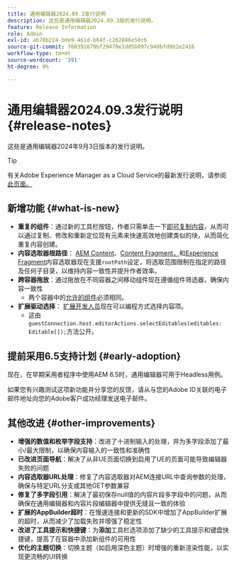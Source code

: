 ```yaml
---
title: 通用编辑器2024.09.3发行说明
description: 这些是通用编辑器2024.09.3版的发行说明。
feature: Release Information
role: Admin
exl-id: ab78b224-bde9-461d-b64f-c262886e50c6
source-git-commit: 760391679bf29470e1dd5b097c940bfd9b2e2416
workflow-type: tm+mt
source-wordcount: '391'
ht-degree: 0%

---
```


# 通用编辑器2024.09.3发行说明 {#release-notes}

这些是通用编辑器2024年9月3日版本的发行说明。

>[!TIP]
>
>有关Adobe Experience Manager as a Cloud Service的最新发行说明，请参阅[此页面。](/help/release-notes/release-notes-cloud/release-notes-current.md)

## 新增功能 {#what-is-new}

* **重复的组件**：通过新的工具栏按钮，作者只需单击一下[即可复制内容](/help/sites-cloud/authoring/universal-editor/authoring.md#duplicating-components)，从而可以通过复制、修改和重新定位现有元素来快速高效地创建类似的块，从而简化重复内容创建。
* **内容选取器根路径**： [AEM Content](/help/implementing/universal-editor/field-types.md#aem-content)、[Content Fragment，](/help/implementing/universal-editor/field-types.md#content-fragment)和[Experience Fragment](/help/implementing/universal-editor/field-types.md#experience-fragment)内容选取器现在支援`rootPath`设定，将选取范围限制在指定的路径及任何子目录，以维持内容一致性并提升作者效率。
* **跨容器拖放**：通过拖放在不同容器之间移动组件现在遵循组件筛选器，确保内容一致性
   * 两个容器中的[允许的组件](/help/implementing/universal-editor/customizing.md#filtering-components)必须相同。
* **扩展驱动选择**： [扩展开发人员](/help/implementing/universal-editor/customizing.md#extending)现在可以编程方式选择内容项。
   * 这由`guestConnection.host.editorActions.selectEditables(editables: Editable[]);`方法公开。

## 提前采用6.5支持计划 {#early-adoption}

现在，在早期采用者程序中使用AEM 6.5时，通用编辑器可用于Headless用例。

如果您有兴趣测试这项新功能并分享您的反馈，请从与您的Adobe ID关联的电子邮件地址向您的Adobe客户成功经理发送电子邮件。

## 其他改进 {#other-improvements}

* **增强的数值和枚举字段支持**：改进了十进制输入的处理，并为多字段添加了最小/最大限制，以确保内容输入的一致性和准确性
* **已改进页面导航**：解决了从非UE页面切换到启用了UE的页面可能导致编辑器失败的问题
* **内容选取器URL处理**：修复了内容选取器对AEM连接URL中查询参数的处理，确保与特定URL分支或其他GET参数兼容
* **修复了多字段引用**：解决了最初保存null值的内容片段多字段中的问题，从而确保在通用编辑器和内容片段编辑器中提供无缝且一致的体验
* **扩展的AppBuilder超时**：在慢速连接和更新的SDK中增加了AppBuilder扩展的超时，从而减少了加载失败并增强了稳定性
* **改进了工具提示和快捷键**：为&#x200B;**添加**&#x200B;工具栏选项添加了缺少的工具提示和键盘快捷键，提高了在容器中添加新组件的可用性
* **优化的主题切换**：切换主题（如启用深色主题）时增强的重新渲染性能，以实现更流畅的UI转换
